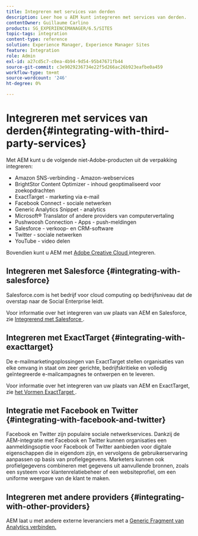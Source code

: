 ```yaml
---
title: Integreren met services van derden
description: Leer hoe u AEM kunt integreren met services van derden.
contentOwner: Guillaume Carlino
products: SG_EXPERIENCEMANAGER/6.5/SITES
topic-tags: integration
content-type: reference
solution: Experience Manager, Experience Manager Sites
feature: Integration
role: Admin
exl-id: a27cd5c7-c0ea-4b94-9d54-95b47671fb44
source-git-commit: c3e9029236734e22f5d266ac26b923eafbe0a459
workflow-type: tm+mt
source-wordcount: '246'
ht-degree: 0%

---
```


# Integreren met services van derden{#integrating-with-third-party-services}

Met AEM kunt u de volgende niet-Adobe-producten uit de verpakking integreren:

* Amazon SNS-verbinding - Amazon-webservices
* BrightStor Content Optimizer - inhoud geoptimaliseerd voor zoekopdrachten
* ExactTarget - marketing via e-mail
* Facebook Connect - sociale netwerken
* Generic Analytics Snippet - analytics
* Microsoft® Translator of andere providers van computervertaling
* Pushwoosh Connection - Apps - push-meldingen
* Salesforce - verkoop- en CRM-software
* Twitter - sociale netwerken
* YouTube - video delen

Bovendien kunt u AEM met [ Adobe Creative Cloud ](/help/assets/aem-cc-integration-best-practices.md) integreren.

## Integreren met Salesforce {#integrating-with-salesforce}

Salesforce.com is het bedrijf voor cloud computing op bedrijfsniveau dat de overstap naar de Social Enterprise leidt.

Voor informatie over het integreren van uw plaats van AEM en Salesforce, zie [ Integrerend met Salesforce ](/help/sites-administering/salesforce.md).


## Integreren met ExactTarget {#integrating-with-exacttarget}

De e-mailmarketingoplossingen van ExactTarget stellen organisaties van elke omvang in staat om zeer gerichte, bedrijfskritieke en volledig geïntegreerde e-mailcampagnes te ontwerpen en te leveren.

Voor informatie over het integreren van uw plaats van AEM en ExactTarget, zie [ het Vormen ExactTarget ](/help/sites-administering/exacttarget.md).

## Integratie met Facebook en Twitter {#integrating-with-facebook-and-twitter}

Facebook en Twitter zijn populaire sociale netwerkservices. Dankzij de AEM-integratie met Facebook en Twitter kunnen organisaties een aanmeldingsoptie voor Facebook of Twitter aanbieden voor digitale eigenschappen die in eigendom zijn, en vervolgens de gebruikerservaring aanpassen op basis van profielgegevens. Marketers kunnen ook profielgegevens combineren met gegevens uit aanvullende bronnen, zoals een systeem voor klantenrelatiebeheer of een websiteprofiel, om een uniforme weergave van de klant te maken.

## Integreren met andere providers {#integrating-with-other-providers}

AEM laat u met andere externe leveranciers met a [ Generic Fragment van Analytics verbinden.](/help/sites-administering/external-providers.md)
